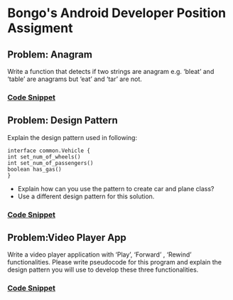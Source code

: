 # Bongo's Android Developer Position Assigment 
## Problem: Anagram
Write a function that detects if two strings are anagram e.g. ‘bleat’ and ‘table’ are
anagrams but ‘eat’ and ‘tar’ are not.
### [Code Snippet](https://github.com/mdaslamHossin/BongoBdTest/tree/master/anagram)


## Problem: Design Pattern
Explain the design pattern used in following:
~~~
interface common.Vehicle {
int set_num_of_wheels()
int set_num_of_passengers()
boolean has_gas()
}
~~~
- Explain how can you use the pattern to create car and plane class?
- Use a different design pattern for this solution.
### [Code Snippet](https://github.com/mdaslamHossin/BongoBdTest/tree/master/designPattern)

## Problem:Video Player App
Write a video player application with ‘Play’, ‘Forward’ , ‘Rewind’ functionalities. Please
write pseudocode for this program and explain the design pattern you will use to develop
these three functionalities.
### [Code Snippet](https://github.com/mdaslamHossin/BongoBdTest/tree/master/videoPlayer)